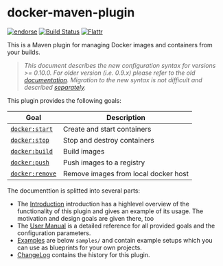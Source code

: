 # docker-maven-plugin

[![endorse](http://api.coderwall.com/rhuss/endorsecount.png)](http://coderwall.com/rhuss)
[![Build Status](https://secure.travis-ci.org/rhuss/docker-maven-plugin.png)](http://travis-ci.org/rhuss/docker-maven-plugin)
[![Flattr](http://api.flattr.com/button/flattr-badge-large.png)](http://flattr.com/thing/73919/Jolokia-JMX-on-Capsaicin)

This is a Maven plugin for managing Docker images and containers from your builds.

> *This document describes the new configuration syntax for versions >=
> 0.10.0. For older version (i.e. 0.9.x) please refer to the old
> [documentation](doc/readme-0.9.x.md). Migration to the new syntax is not
> difficult and described [separately](doc/upgrade-from-0.9.x.md).*

This plugin provides the following goals:

| Goal                                          | Description                          |
| --------------------------------------------- | ------------------------------------ |
| [`docker:start`](doc/manual.md#dockerstart)   | Create and start containers          |
| [`docker:stop`](doc/manual.md#dockerstop)     | Stop and destroy containers          |
| [`docker:build`](doc/manual.md#dockerbuild)   | Build images                         |
| [`docker:push`](doc/manual.md#dockerpush)     | Push images to a registry            |
| [`docker:remove`](doc/manual.md#dockerremove) | Remove images from local docker host |

The documenttion is splitted into several parts:

* The [Introduction](doc/intro.md) introduction has a highlevel
  overview of the functionality of this plugin and gives an example of
  its usage. The motivation and design goals are given there, too
* The [User Manual](doc/manual.md) is a detailed reference for all
  provided goals and the configuration parameters. 
* [Examples](doc/examples.md) are below `samples/` and contain example
  setups which you can use as blueprints for your own projects.
* [ChangeLog](doc/changelog.md) contains the history for this plugin.
  



